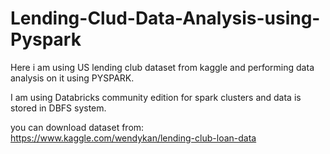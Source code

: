 # Lending-Clud-Data-Analysis-using-Pyspark

Here i am using US lending club dataset from kaggle and performing data analysis on it using PYSPARK.

I am using Databricks community edition for spark clusters and data is stored in DBFS system.

you can download dataset from: https://www.kaggle.com/wendykan/lending-club-loan-data
